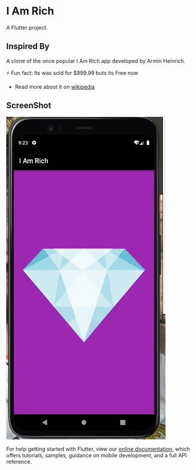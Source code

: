 # I Am Rich

A Flutter project.

## Inspired By
A clone of the once popular I Am Rich app developed by Armin Heinrich. 

⚡ Fun fact: Its was sold for $999.99 buts its Free now
- Read more about it on  [wikipedia](https://en.wikipedia.org/wiki/I_Am_Rich)
## ScreenShot
![App Screenshot](https://github.com/MithunVinayak/I-am-Rich/blob/master/Screenshot.png)

For help getting started with Flutter, view our
[online documentation](https://flutter.dev/docs), which offers tutorials,
samples, guidance on mobile development, and a full API reference.
